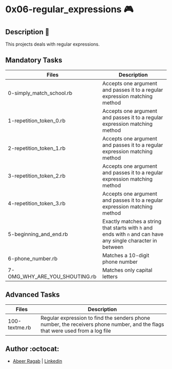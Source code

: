 # 0x06-regular_expressions :video_game:

## Description :dog:

This projects deals with regular expressions.

## Mandatory Tasks

| Files | Description |
| ----- | ----------- |
| 0-simply_match_school.rb | Accepts one argument and passes it to a regular expression matching method |
| 1-repetition_token_0.rb | Accepts one argument and passes it to a regular expression matching method |
| 2-repetition_token_1.rb | Accepts one argument and passes it to a regular expression matching method |
| 3-repetition_token_2.rb | Accepts one argument and passes it to a regular expression matching method |
| 4-repetition_token_3.rb | Accepts one argument and passes it to a regular expression matching method |
| 5-beginning_and_end.rb | Exactly matches a string that starts with `h` and ends with `n` and can have any single character in between |
| 6-phone_number.rb | Matches a 10-digit phone number |
| 7-OMG_WHY_ARE_YOU_SHOUTING.rb | Matches only capital letters |

## Advanced Tasks

| Files | Description |
| ----- | ----------- |
| 100-textme.rb | Regular expression to find the senders phone number, the receivers phone number, and the flags that were used from a log file |

## Author :octocat:

- [Abeer Ragab](https://github.com/Abeer-M-Ali) | [Linkedin](https://www.linkedin.com/in/abeer-ragab-b25872260/)
